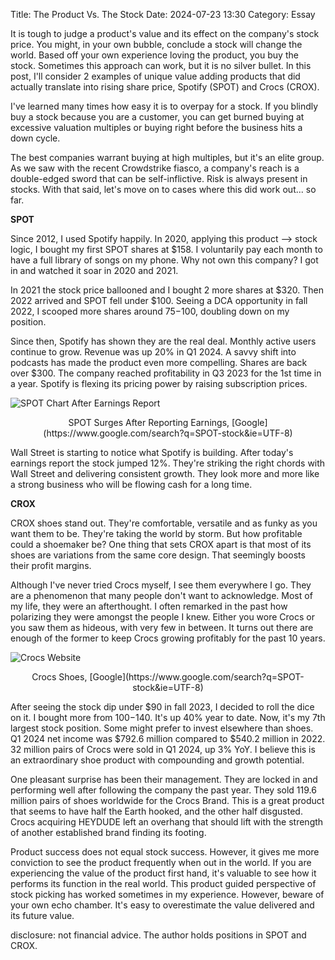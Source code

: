 Title: The Product Vs. The Stock 
Date: 2024-07-23 13:30 
Category: Essay

It is tough to judge a product's value and its effect on the company's stock price. You might, in your own bubble, conclude a stock will change the world. Based off your own experience loving the product, you buy the stock. Sometimes this approach can work, but it is no silver bullet. In this post, I'll consider 2 examples of unique value adding products that did actually translate into rising share price, Spotify (SPOT) and Crocs (CROX).

I've learned many times how easy it is to overpay for a stock. If you blindly buy a stock because you are a customer, you can get burned buying at excessive valuation multiples or buying right before the business hits a down cycle. 

The best companies warrant buying at high multiples, but it's an elite group. As we saw with the recent Crowdstrike fiasco, a company's reach is a double-edged sword that can be self-inflictive. Risk is always present in stocks. With that said, let's move on to cases where this did work out... so far.

**SPOT**

Since 2012, I used Spotify happily. In 2020, applying this product --> stock logic, I bought my first SPOT shares at $158. I voluntarily pay each month to have a full library of songs on my phone. Why not own this company? I got in and watched it soar in 2020 and 2021. 

In 2021 the stock price ballooned and I bought 2 more shares at $320. Then 2022 arrived and SPOT fell under $100. Seeing a DCA opportunity in fall 2022, I scooped more shares around $75-$100, doubling down on my position.

Since then, Spotify has shown they are the real deal. Monthly active users continue to grow. Revenue was up 20% in Q1 2024. A savvy shift into podcasts has made the product even more compelling. Shares are back over $300. The company reached profitability in Q3 2023 for the 1st time in a year. Spotify is flexing its pricing power by raising subscription prices. 

![SPOT Chart After Earnings Report]({static}/images/SPOT-post-2024-Q2-earnings.png)
<center>SPOT Surges After Reporting Earnings, [Google](https://www.google.com/search?q=SPOT-stock&ie=UTF-8)</center>

Wall Street is starting to notice what Spotify is building. After today's earnings report the stock jumped 12%. They're striking the right chords with Wall Street and delivering consistent growth. They look more and more like a strong business who will be flowing cash for a long time.


**CROX**

CROX shoes stand out. They're comfortable, versatile and as funky as you want them to be. They're taking the world by storm. But how profitable could a shoemaker be? One thing that sets CROX apart is that most of its shoes are variations from the same core design. That seemingly boosts their profit margins. 

Although I've never tried Crocs myself, I see them everywhere I go. They are a phenomenon that many people don't want to acknowledge. Most of my life, they were an afterthought. I often remarked in the past how polarizing they were amongst the people I knew. Either you wore Crocs or you saw them as hideous, with very few in between. It turns out there are enough of the former to keep Crocs growing profitably for the past 10 years.

![Crocs Website]({static}/images/Crocs-shoes.png)
<center>Crocs Shoes, [Google](https://www.google.com/search?q=SPOT-stock&ie=UTF-8)</center>


After seeing the stock dip under $90 in fall 2023, I decided to roll the dice on it. I bought more from $100-$140. It's up 40% year to date. Now, it's my 7th largest stock position. Some might prefer to invest elsewhere than shoes. Q1 2024 net income was $792.6 million compared to $540.2 million in 2022. 32 million pairs of Crocs were sold in Q1 2024, up 3% YoY. I believe this is an extraordinary shoe product with compounding and growth potential.

One pleasant surprise has been their management. They are locked in and performing well after following the company the past year. They sold 119.6 million pairs of shoes worldwide for the Crocs Brand. This is a great product that seems to have half the Earth hooked, and the other half disgusted. Crocs acquiring HEYDUDE left an overhang that should lift with the strength of another established brand finding its footing.

Product success does not equal stock success. However, it gives me more conviction to see the product frequently when out in the world. If you are experiencing the value of the product first hand, it's valuable to see how it performs its function in the real world. This product guided perspective of stock picking has worked sometimes in my experience. However, beware of your own echo chamber. It's easy to overestimate the value delivered and its future value.

disclosure: not financial advice. The author holds positions in SPOT and CROX.